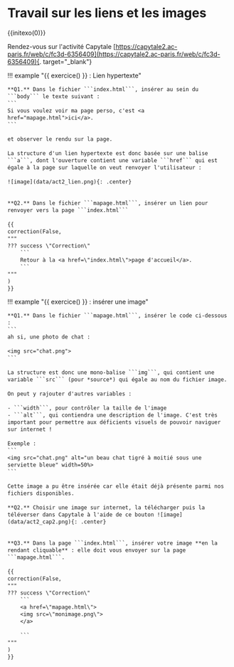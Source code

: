 # Travail sur les liens et les images

{{initexo(0)}}

Rendez-vous sur l'activité Capytale [https://capytale2.ac-paris.fr/web/c/fc3d-6356409](https://capytale2.ac-paris.fr/web/c/fc3d-6356409){. target="_blank"}



!!! example "{{ exercice() }} : Lien hypertexte"
    
    **Q1.** Dans le fichier ```index.html```, insérer au sein du ```body``` le texte suivant :
    ```
    Si vous voulez voir ma page perso, c'est <a href="mapage.html">ici</a>.
    ``` 
    
    et observer le rendu sur la page.

    La structure d'un lien hypertexte est donc basée sur une balise ```a```, dont l'ouverture contient une variable ```href``` qui est égale à la page sur laquelle on veut renvoyer l'utilisateur :

    ![image](data/act2_lien.png){: .center}
    

    **Q2.** Dans le fichier ```mapage.html```, insérer un lien pour renvoyer vers la page ```index.html```

    {{
    correction(False,
    """
    ??? success \"Correction\" 
        ```
        Retour à la <a href=\"index.html\">page d'accueil</a>.
        ```
    """
    )
    }}  


!!! example "{{ exercice() }} : insérer une image"
    
    **Q1.** Dans le fichier ```mapage.html```, insérer le code ci-dessous :
    ```
    ah si, une photo de chat :

    <img src="chat.png">
    ``` 

    La structure est donc une mono-balise ```img```, qui contient une variable ```src``` (pour *source*) qui égale au nom du fichier image.

    On peut y rajouter d'autres variables :

    - ```width```, pour contrôler la taille de l'image
    - ```alt```, qui contiendra une description de l'image. C'est très important pour permettre aux déficients visuels de pouvoir naviguer sur internet !   

    Exemple :
    ```
    <img src="chat.png" alt="un beau chat tigré à moitié sous une serviette bleue" width=50%>
    ```
    
    Cette image a pu être insérée car elle était déjà présente parmi nos fichiers disponibles. 

    **Q2.** Choisir une image sur internet, la télécharger puis la téléverser dans Capytale à l'aide de ce bouton ![image](data/act2_cap2.png){: .center}
    

    **Q3.** Dans la page ```index.html```, insérer votre image **en la rendant cliquable** : elle doit vous envoyer sur la page ```mapage.html```.

    {{
    correction(False,
    """
    ??? success \"Correction\" 
        ```
        <a href=\"mapage.html\">
        <img src=\"monimage.png\">
        </a>
        
        ```
    """
    )
    }}


